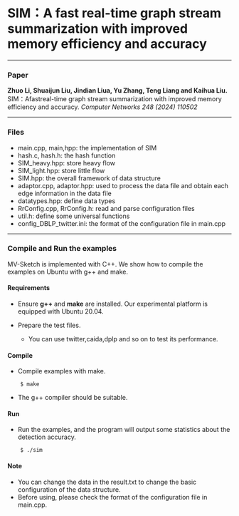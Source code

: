 # SIM：A fast real-time graph stream summarization with improved memory efficiency and accuracy

---
### Paper
__Zhuo Li, Shuaijun Liu, Jindian Liua, Yu Zhang, Teng Liang and Kaihua Liu.__
SIM：Afastreal-time graph stream summarization with improved memory efficiency and accuracy.
_Computer Networks 248 (2024) 110502_

---
### Files
- main.cpp, main,hpp: the implementation of SIM
- hash.c, hash.h: the hash function
- SIM_heavy.hpp: store heavy flow
- SIM_light.hpp: store little flow
- SIM.hpp: the overall framework of data structure
- adaptor.cpp, adaptor.hpp: used to process the data file and obtain each edge information in the data file
- datatypes.hpp: define data types
- RrConfig.cpp, RrConfig.h: read and parse configuration files
- util.h: define some universal functions
- config_DBLP_twitter.ini: the format of the configuration file in main.cpp
---

### Compile and Run the examples
MV-Sketch is implemented with C++. We show how to compile the examples on
Ubuntu with g++ and make.

#### Requirements
- Ensure __g++__ and __make__ are installed.  Our experimental platform is
  equipped with Ubuntu 20.04.

- Prepare the test files.
    - You can use twitter,caida,dplp and so on to test its performance.
      

#### Compile
- Compile examples with make.

```
    $ make
```

- The g++ compiler should be suitable.


#### Run
- Run the examples, and the program will output some statistics about the detection accuracy. 

```
    $ ./sim
```

#### Note
- You can change the data in the result.txt to change the basic configuration of the data structure.
- Before using, please check the format of the configuration file in main.cpp.

